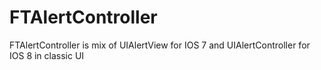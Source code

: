 # FTAlertController
FTAlertController is mix of UIAlertView for IOS 7 and UIAlertController for IOS 8 in classic UI
